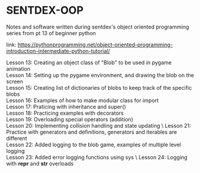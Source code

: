 # SENTDEX-OOP
Notes and software written during sentdex's object oriented programming series from pt 13 of beginner python

link: https://pythonprogramming.net/object-oriented-programming-introduction-intermediate-python-tutorial/

Lesson 13: Creating an object class of "Blob" to be used in pygame animation \
Lesson 14: Setting up the pygame environment, and drawing the blob on the screen \
Lesson 15: Creating list of dictionaries of blobs to keep track of the specific blobs \
Lesson 16: Examples of how to make modular class for import \
Lesson 17: Praticing with inheritance and super() \
Lesson 18: Practicing examples with decorators \
Lesson 19: Overloading special operators (addition) \
Lesson 20: Implementing collision handling and state updating \ 
Lesson 21: Practice with generators and definitions, generators and iterables are different \
Lesson 22: Added logging to the blob game, examples of multiple level logging \
Lesson 23: Added error logging functions using sys \ 
Lesson 24: Logging with __repr__ and __str__ overloads